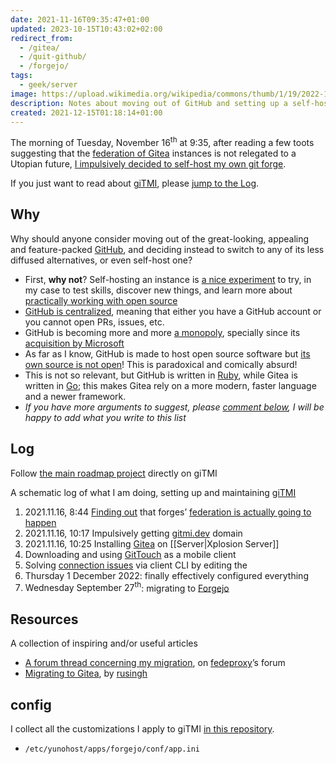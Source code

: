 ```yaml
---
date: 2021-11-16T09:35:47+01:00
updated: 2023-10-15T10:43:02+02:00
redirect_from:
  - /gitea/
  - /quit-github/
  - /forgejo/
tags:
  - geek/server
image: https://upload.wikimedia.org/wikipedia/commons/thumb/1/19/2022-11-27_Forgejo_by-David-Revoy.jpg/1280px-2022-11-27_Forgejo_by-David-Revoy.jpg
description: Notes about moving out of GitHub and setting up a self-hosted Forgejo instance.
created: 2021-12-15T01:18:14+01:00
---
```

The morning of <time datetime='2021-11-16T09:34:47+01:00'>Tuesday, November 16<sup>th</sup> at 9:35</time>, after reading a few toots suggesting that the [federation of Gitea](https://forgefriends.org 'ForgeFriends website') instances is not relegated to a Utopian future, [I impulsively decided to self-host my own git forge](https://mastodon.uno/@tommi/107286030559967130 'Tommi’s toot about self-hosting his own git forge').

If you just want to read about [giTMI], please [jump to the Log](#Log 'Jump to the Log section').

## Why

Why should anyone consider moving out of the great-looking, appealing and feature-packed [GitHub](https://github.com), and deciding instead to switch to any of its less diffused alternatives, or even self-host one?

- First, **why not**? Self-hosting an instance is [a nice experiment][rusingh-migration] to try, in my case to test skills, discover new things, and learn more about [practically working with open source][mte90-contribute-to-opensource]
- [GitHub is centralized](https://fosstodon.org/@yarmo/107263376066057557 'Toot about GitHub centralization, on Fossdon'), meaning that either you have a GitHub account or you cannot open PRs, issues, etc.
- GitHub is becoming more and more [a monopoly](), specially since its [acquisition by Microsoft](https://en.wikipedia.org/wiki/GitHub#Acquisition_by_Microsoft '“Acquisition by Microsoft„ subsection of GitHub Wikipedia page')
- As far as I know, GitHub is made to host open source software but <u>its own source is not open</u>! This is paradoxical and comically absurd!
- This is not so relevant, but GitHub is written in [Ruby](https://www.ruby-lang.org 'Ruby’s official website'), while Gitea is written in [Go](https://golang.org/ 'Go’s official website'); this makes Gitea rely on a more modern, faster language and a newer framework.
- *If you have more arguments to suggest, please [comment below](#comments 'Go to comments'), I will be happy to add what you write to this list*

## Log

<div class='yellow box' id='roadmap'>
	Follow <a href='https://gitmi.dev/tommi/gitmi/projects/1' title='giTMI maintenance roadmap'>the main roadmap project</a> directly on giTMI
</div>

A schematic log of what I am doing, setting up and maintaining [giTMI]

1. <time datetime='2021-11-16T08:44:40+01:00'>2021.11.16, 8:44</time> [Finding out](https://mastodon.uno/@tommi/107285620570565058 'My toot after finding out that Fedeproxy is being funded and developed') that forges’ [federation is actually going to happen](https://social.gitea.io/@gitea/107006650861897944 'Gitea’s toot announcing the achievement of a first step towards federation')
2. <time datetime='2021-11-16T10:17:40+01:00'>2021.11.16, 10:17</time> Impulsively getting [gitmi.dev](https://gitmi.dev 'giTMI') domain
3. <time datetime='2021-11-16T10:25:40+01:00'>2021.11.16, 10:25</time> Installing [Gitea] on [[Server|Xplosion Server]]
4. Downloading and using [GitTouch] as a mobile client
5. Solving [connection issues](https://forum.forgefriends.org/t/migrating-from-github-to-self-hosted-gitea/486/4 'Error reported on Forgefriends forum') via client CLI by editing the
6. <time datetime='2022-12-01T11:00:19+01:00'>Thursday 1 December 2022</time>: finally effectively configured everything
7. <time datetime='2023-09-27T19:05:06+02:00'>Wednesday September 27<sup>th</sup></time>: migrating to [Forgejo]

## Resources

A collection of inspiring and/or useful articles

- [A forum thread concerning my migration](https://forum.fedeproxy.eu/t/migrating-from-github-to-self-hosted-gitea 'Migrating from GitHub to self-hosted Gitea'), on [fedeproxy]’s forum
- [Migrating to Gitea][rusingh-migration], by [rusingh]

## config

I collect all the customizations I apply to giTMI [in this repository](https://gitmi.dev/tommi/gitmi 'giTMI customizations repository on giTMI').

- `/etc/yunohost/apps/forgejo/conf/app.ini`

[fedeproxy]: https://fedeproxy.eu 'fedeproxy official website'
[giTMI]: https://gitmi.dev 'giTMI homepage'
[Gitea]: https://gitea.com 'Gitea official website'
[rusingh-migration]: https://rusingh.com/github-codeberg-gitea-migrations '“GitHub to Codeberg to… Gitea?„ on Ru Singh’s blog'
[rusingh]: https://rusingh.com 'Ru Singh’s personal website'
[mte90-contribute-to-opensource]: https://leanpub.com/contributetoopensource-therightway '“Contribute to opensource: the right way„ by Daniele Scasciafratte'
[GitTouch]: https://github.com/git-touch/git-touch 'git-touch on GitHub'
[Forgejo]: https://forgejo.org 'Forgejo'
